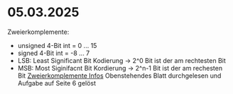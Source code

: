 # 05.03.2025
Zweierkomplemente:
- unsigned 4-Bit int = 0 ... 15
- signed   4-Bit int = -8 ... 7
- LSB: Least Significant Bit Kodierung -> 2^0 Bit ist der am rechtesten Bit
- MSB: Most Siginifacnt Bit Kordierung -> 2^n-1 Bit ist der am rechesten Bit
[Zweierkomplemente Infos](/M114/andere%20dateien/10.4.1_Zweierkomplement.pdf)
Obenstehendes Blatt durchgelesen und Aufgabe auf Seite 6 gelöst